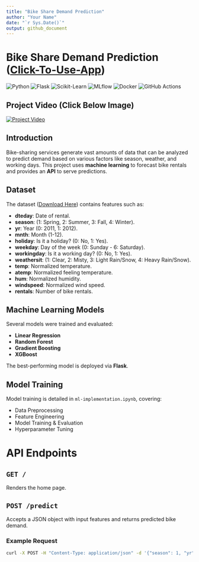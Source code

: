 ```yaml
---
title: "Bike Share Demand Prediction"
author: "Your Name"
date: "`r Sys.Date()`"
output: github_document
---
```


# Bike Share Demand Prediction ([Click-To-Use-App](https://your-app-url.com))

![Python](https://img.shields.io/badge/Python-3.9-blue.svg)
![Flask](https://img.shields.io/badge/Flask-2.0-green.svg)
![Scikit-Learn](https://img.shields.io/badge/Scikit--Learn-1.0-orange.svg)
![MLflow](https://img.shields.io/badge/MLflow-1.20-purple.svg)
![Docker](https://img.shields.io/badge/Docker-20.10-lightblue.svg)
![GitHub Actions](https://img.shields.io/badge/GitHub%20Actions-CI%2FCD-yellow.svg)

## Project Video  (Click Below Image)
[![Project Video](https://github.com/yourusername/bike-share-demand/blob/main/bike-share-thumbnail.png)](https://youtube.com/your-video-link)

## Introduction

Bike-sharing services generate vast amounts of data that can be analyzed to predict demand based on various factors like season, weather, and working days. This project uses **machine learning** to forecast bike rentals and provides an **API** to serve predictions.

## Dataset

The dataset ([Download Here](https://your-dataset-link.com)) contains features such as:

- **dteday**: Date of rental.
- **season**: (1: Spring, 2: Summer, 3: Fall, 4: Winter).
- **yr**: Year (0: 2011, 1: 2012).
- **mnth**: Month (1-12).
- **holiday**: Is it a holiday? (0: No, 1: Yes).
- **weekday**: Day of the week (0: Sunday - 6: Saturday).
- **workingday**: Is it a working day? (0: No, 1: Yes).
- **weathersit**: (1: Clear, 2: Misty, 3: Light Rain/Snow, 4: Heavy Rain/Snow).
- **temp**: Normalized temperature.
- **atemp**: Normalized feeling temperature.
- **hum**: Normalized humidity.
- **windspeed**: Normalized wind speed.
- **rentals**: Number of bike rentals.

## Machine Learning Models

Several models were trained and evaluated:

- **Linear Regression**
- **Random Forest**
- **Gradient Boosting**
- **XGBoost**

The best-performing model is deployed via **Flask**.

## Model Training

Model training is detailed in `ml-implementation.ipynb`, covering:

- Data Preprocessing
- Feature Engineering
- Model Training & Evaluation
- Hyperparameter Tuning

# API Endpoints

## `GET /`
Renders the home page.

## `POST /predict`
Accepts a JSON object with input features and returns predicted bike demand.

### Example Request
```bash
curl -X POST -H "Content-Type: application/json" -d '{"season": 1, "yr": 0, "mnth": 1, "holiday": 0, "weekday": 6, "workingday": 0, "weathersit": 2, "temp": 0.344, "atemp": 0.364, "hum": 0.806, "windspeed": 0.160}' http://localhost:5000/predict
